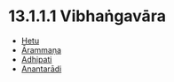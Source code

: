 # 13.1.1.1 Vibhaṅgavāra

* [Hetu](13.1.1.1/Hetu.md)
* [Ārammaṇa](13.1.1.1/Arammana.md)
* [Adhipati](13.1.1.1/Adhipati.md)
* [Anantarādi](13.1.1.1/Anantaradi.md)
